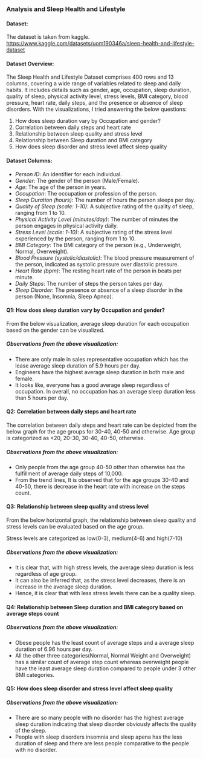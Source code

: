 ### Analysis and Sleep Health and Lifestyle 

#### Dataset: 
The dataset is taken from kaggle.
https://www.kaggle.com/datasets/uom190346a/sleep-health-and-lifestyle-dataset
#### Dataset Overview:
The Sleep Health and Lifestyle Dataset comprises 400 rows and 13 columns, covering a wide range of
variables related to sleep and daily habits. It includes details such as gender, age, occupation, sleep
duration, quality of sleep, physical activity level, stress levels, BMI category, blood pressure, heart rate,
daily steps, and the presence or absence of sleep disorders.
With the visualizations, I tried answering the below questions:
1. How does sleep duration vary by Occupation and gender?
2. Correlation between daily steps and heart rate
3. Relationship between sleep quality and stress level
4. Relationship between Sleep duration and BMI category
5. How does sleep disorder and stress level affect sleep quality

#### Dataset Columns:
- *Person ID*: An identifier for each individual.
- *Gender*: The gender of the person (Male/Female).
- *Age*: The age of the person in years.
- *Occupation*: The occupation or profession of the person.
- *Sleep Duration (hours)*: The number of hours the person sleeps per day.
- *Quality of Sleep (scale: 1-10)*: A subjective rating of the quality of sleep, ranging from 1 to 10.
- *Physical Activity Level (minutes/day)*: The number of minutes the person engages in physical activity
daily.
- *Stress Level (scale: 1-10)*: A subjective rating of the stress level experienced by the person, ranging from
1 to 10.
- *BMI Category*: The BMI category of the person (e.g., Underweight, Normal, Overweight).
- *Blood Pressure (systolic/diastolic)*: The blood pressure measurement of the person, indicated as systolic
pressure over diastolic pressure.
- *Heart Rate (bpm)*: The resting heart rate of the person in beats per minute.
- *Daily Steps*: The number of steps the person takes per day.
- *Sleep Disorder*: The presence or absence of a sleep disorder in the person (None, Insomnia, Sleep
Apnea).

#### Q1: How does sleep duration vary by Occupation and gender?
From the below visualization, average sleep duration for each occupation based on the gender can be
visualized.

##### Observations from the above visualization:
- There are only male in sales representative occupation which has the lease average sleep
duration of 5.9 hours per day.
- Engineers have the highest average sleep duration in both male and female.
- It looks like, everyone has a good average sleep regardless of occupation. In overall, no
occupation has an average sleep duration less than 5 hours per day.

#### Q2: Correlation between daily steps and heart rate
The correlation between daily steps and heart rate can be depicted from the below graph for the age
groups for 30-40, 40-50 and otherwise. Age group is categorized as <20, 20-30, 30-40, 40-50, otherwise.

##### Observations from the above visualization:
- Only people from the age group 40-50 other than otherwise has the fulfillment of average daily
steps of 10,000.
- From the trend lines, It is observed that for the age groups 30-40 and 40-50, there is decrease in
the heart rate with increase on the steps count.

#### Q3: Relationship between sleep quality and stress level
From the below horizontal graph, the relationship between sleep quality and stress levels can be
evaluated based on the age group.

Stress levels are categorized as low(0-3), medium(4-6) and high(7-10)
##### Observations from the above visualization:
- It is clear that, with high stress levels, the average sleep duration is less regardless of age group.
- It can also be inferred that, as the stress level decreases, there is an increase in the average
sleep duration.
- Hence, it is clear that with less stress levels there can be a quality sleep.

#### Q4: Relationship between Sleep duration and BMI category based on average steps count

##### Observations from the above visualization:
- Obese people has the least count of average steps and a average sleep duration of 6.96 hours
per day.
- All the other three categories(Normal, Normal Weight and Overweight) has a similar count of
average step count whereas overweight people have the least average sleep duration compared
to people under 3 other BMI categories.

#### Q5: How does sleep disorder and stress level affect sleep quality
 
##### Observations from the above visualization:
- There are so many people with no disorder has the highest average sleep duration indicating
that sleep disorder obviously affects the quality of the sleep.
- People with sleep disorders insomnia and sleep apena has the less duration of sleep and there
are less people comparative to the people with no disorder.